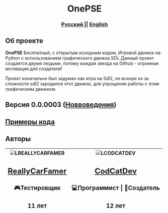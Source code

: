 <h1 align="center"> <b>OnePSE</b> </h1>

<h3 align="center"> <a href="READMEru.md" >Русский </a> || <a href="README.md"> English </a>

## Об проекте
**OnePSE** Бесплатный, с открытым исходным кодом, Игровой движок на Python с использованием графического движка SDL
Данный проект создается двумя людьми, потому каждая звезда на Github - огромная мотивация для создателя!

Проект изначально был задуман как игра на Sdl2, но вскоре из за сложности sdl2 зародился этот движок, для упрощения работы с этим графическим движком.

## Версия 0.0.0003 ([Новвоведения](Added/AddedRu.md))

## [Примеры кода](Templates/infoRU.md)

## Авторы

| ![LREALLYCARFAMER] <h2>[ReallyCarFamer]</h2> <h3> 🎮Тестировщик </h3> <h3> 11 лет </h3>| ![LCODCATDEV] <h2>[CodCatDev]</h2> <h3> 💻Программист \| 🔧Создатель</h3> <h3> 12 лет </h3>|
| :---: | :---: |

[LCODCATDEV]: https://avatars.githubusercontent.com/u/192712551?s=150
[CodCatDev]: https://github.com/CodCatDev
[LREALLYCARFAMER]: https://avatars.githubusercontent.com/u/233435786?s=150
[ReallyCarFamer]: https://github.com/ReallyCarFamer